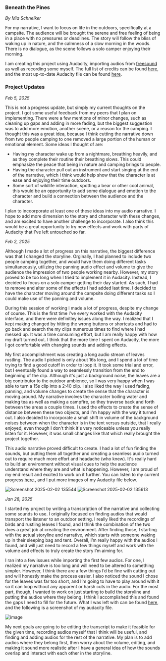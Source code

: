 ### Beneath the Pines
*By Mia Schnelker*

For my narrative, I want to focus on life in the outdoors, specifically at a campsite. The audience will be brought the serene and free feeling of being in a place with no pressures or deadlines. The story will follow the bliss of waking up in nature, and the calmness of a slow morning in the woods. There is no dialogue, as the scene follows a solo camper enjoying their morning. 

I am creating this project using Audacity, importing audios from <a href= "https://freesound.org/"> freesound</a> as well as recording some myself. The full list of credits can be found <a href = "https://github.com/mschnelk/audio-narrative-2025spring/blob/main/CREDITS.md"> here</a>, and the most up-to-date Audacity file can be found <a href = "https://github.com/mschnelk/audio-narrative-2025spring/blob/main/beneath_the_pines.aup3">here</a>.

### Project Updates

*Feb 5, 2025*

This is not a progress update, but simply my current thoughts on the project. I got some useful feedback from my peers that I plan on implementing. There were a few mentions of minor changes, such as cleaning up gaps and adding in more fading, but the biggest suggestion was to add more emotion, another scene, or a reason for the camping. I thought this was a great idea, because I think cutting the narrative down from two people camping to one removed a large portion of the human or emotional element. Some ideas I thought of are: 
* Having my character wake up from a nightmare, breathing heavily, and as they complete their routine their breathing slows. This could emphasize the peace that being in nature and camping brings to people.
* Having the character pull out an instrument and start singing at the end of the narrative, which I think would help show that the character is at ease and enjoying their time outdoors.
* Some sort of wildlife interaction, spotting a bear or other cool animal, this would be an opportunity to add some dialogue and emotion to the character and build a connection between the audience and the character.

I plan to incoorporate at least one of these ideas into my audio narrative. I hope to add more dimension to the story and character with these changes, and am excited to have another challenge to incorporate. I also think this would be a great opportunity to try new effects and work with parts of Audacity that I've left untouched so far.

*Feb 2, 2025*

Although I made a lot of progress on this narrative, the biggest difference was that I changed the storyline. Orginally, I had planned to include two people camping together, and would have them doing different tasks simultaneously, utilizing the panning audio effect and volume to give the audience the impression of two people working nearby. However, my story proved to be too long when I tried to implement it in Audacity. Instead, I decided to focus on a solo camper getting their day started. As such, I had to remove and alter some of the effects I had added last time. I decided to have the character moving around the campsite doing different tasks so I could make use of the panning and volume. 

During this session of working I made a lot of progress, despite my change of course. This is the first time I've every worked with the Audacity interface, and there were definitley issues along the way. I realized that I kept making changed by hitting the wrong buttons or shortcuts and had to go back and search the my clips numerous times to find where I had messed up. It was a time consuming effort, but I am really happy with how my draft turned out. I think that the more time I spent on Audacity, the more I got comfortable with changing sounds and adding effects.

My first accomplishment was creating a long audio stream of leaves rustling. The audio I picked is only about 16s long, and I spend a lot of time trying to find a good cutoff in order to loop it. It took some trial and error, but I eventually found a way to seamlessly transition from the end to beginning of the clip. Although it's just a background noise, the leaves are a big contributor to the outdoor ambience, so I was very happy when I was able to turn a 15s clip into a 2:40 clip. I also liked the way I used fading, panning, and volume changes to create the sense that the character is moving around. My narrative involves the character boiling water and making tea as well as making a campfire, so they traverse back and forth between the areas a couple times. I used the effects to create the sense of distance between these two objects, and I'm happy with the way it turned out. I also decided to incorporate a small shift in volume of the background noises between when the character is in the tent versus outside, that I really enjoyed, even though I don't think it's very noticeable unless you really listen for it. However, it was small changes like that which really brought the project together. 

This audio narrative proved difficult to create. I had a lot of fun finding the sounds, but putting them all together and creating a seamless audio turned out to require much more effort and headache (who knew). It's really hard to build an environment without visual cues to help the audience understand where they are and what is happening. However, I am proud of my end result and excited to work on it further. You can listen to my current progress <a href = "https://github.com/mschnelk/audio-narrative-2025spring/blob/main/narrative%20drafts/beneath_the_pines_2_2_2025.mp3"> here </a>, and I put more images of my Audacity file below. 


![Screenshot 2025-02-02 135544](https://github.com/user-attachments/assets/b60f329f-e366-4d55-b347-099671f8ba74)
![Screenshot 2025-02-02 135613](https://github.com/user-attachments/assets/e7ef0a5c-43ff-4a5d-b35c-668a65611126)


*Jan 28, 2025*

I started my project by writing a transcription of the narrative and collecting some sounds to use. I originally focused on finding audios that would transport the listener to an outdoor setting. I really liked the recordings of birds and rustling leaves I found, and I think the combination of the two does a great job at creating the environment. After finding those, I starting with the actual storyline and narrative, which starts with someone waking up in their sleeping bag and tent. Overall, I’m really happy with the audios I found, and will just need to record a few things myself and work with the volume and effects to truly create the story I’m aiming for. 

I ran into a few issues while importing the first few audios. For one, I realized my narrative is too long and will need to be altered to something simpler. However, I think there are a few things I’d be fine with cutting out and will honestly make the process easier. I also noticed the sound I chose for the leaves was far too short, and I’m going to have to play around with it so it can loop without any apparent or harsh cuts in the audio. For the most part, though, I wanted to work on just starting to build the storyline and putting the audios where they belong. I think I accomplished this and found the gaps I need to fill for the future. What I was left with can be found <a href = "https://github.com/mschnelk/audio-narrative-2025spring/blob/main/narrative%20drafts/beneath_the_pines_1_28_25.mp3"> here</a>, and the following is a screenshot of my audacity file.

![image](https://github.com/user-attachments/assets/20f8ee13-36c8-401f-bbc0-3ecea3313066)

My next goals are going to be editing the transcript to make it feasible for the given time, recording audios myself that I think will be useful, and finding and adding audios for the rest of the narrative. My plan is to add audios where they belong first, then worry about the volume, editing, and making it sound more realistic after I have a general idea of how the sounds overlap and interact with each other in the storyline. 
